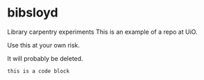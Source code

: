# bibsloyd
Library carpentry experiments
This is an example of a repo at UiO.

Use this at your own risk.

It will probably be deleted.

`this is a code block`
